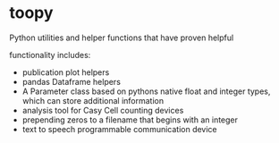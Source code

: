 # toopy
Python utilities and helper functions that have proven helpful

functionality includes:

+ publication plot helpers
+ pandas Dataframe helpers
+ A Parameter class based on pythons native float and integer types, which can store additional information
+ analysis tool for Casy Cell counting devices
+ prepending zeros to a filename that begins with an integer
+ text to speech programmable communication device
